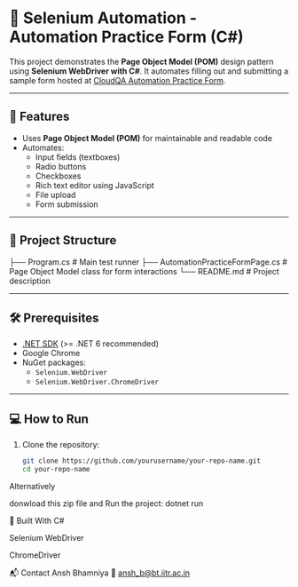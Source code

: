 # 🧪 Selenium Automation - Automation Practice Form (C#)

This project demonstrates the **Page Object Model (POM)** design pattern using **Selenium WebDriver with C#**. It automates filling out and submitting a sample form hosted at [CloudQA Automation Practice Form](https://app.cloudqa.io/home/AutomationPracticeForm).

---



## 🚀 Features

- Uses **Page Object Model (POM)** for maintainable and readable code
- Automates:
  - Input fields (textboxes)
  - Radio buttons
  - Checkboxes
  - Rich text editor using JavaScript
  - File upload
  - Form submission

---

## 📁 Project Structure

├── Program.cs # Main test runner
├── AutomationPracticeFormPage.cs # Page Object Model class for form interactions
└── README.md # Project description


---

## 🛠 Prerequisites

- [.NET SDK](https://dotnet.microsoft.com/en-us/download) (>= .NET 6 recommended)
- Google Chrome
- NuGet packages:
  - `Selenium.WebDriver`
  - `Selenium.WebDriver.ChromeDriver`


---

## 💻 How to Run

1. Clone the repository:

   ```bash
   git clone https://github.com/yourusername/your-repo-name.git
   cd your-repo-name

Alternatively

donwload this zip file and 
Run the project:
dotnet run


🧱 Built With
C#

Selenium WebDriver

ChromeDriver


📬 Contact
Ansh Bhamniya
📧 ansh_b@bt.iitr.ac.in




   
